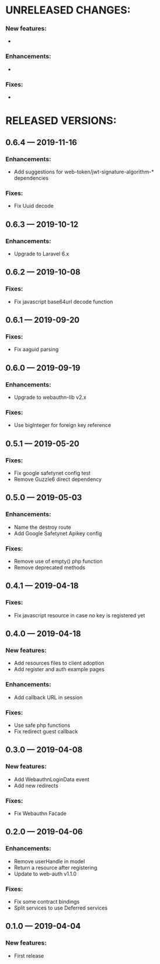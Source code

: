 # UNRELEASED CHANGES:

 ### New features:
  *

 ### Enhancements:
  *

 ### Fixes:
  *


# RELEASED VERSIONS:

## 0.6.4 — 2019-11-16
 ### Enhancements:
  * Add suggestions for web-token/jwt-signature-algorithm-* dependencies

 ### Fixes:
  * Fix Uuid decode

## 0.6.3 — 2019-10-12
 ### Enhancements:
  * Upgrade to Laravel 6.x

## 0.6.2 — 2019-10-08
 ### Fixes:
  * Fix javascript base64url decode function

## 0.6.1 — 2019-09-20
 ### Fixes:
  * Fix aaguid parsing

## 0.6.0 — 2019-09-19
 ### Enhancements:
  * Upgrade to webauthn-lib v2.x

 ### Fixes:
  * Use bigInteger for foreign key reference

## 0.5.1 — 2019-05-20
 ### Fixes:
  * Fix google safetynet config test
  * Remove Guzzle6 direct dependency

## 0.5.0 — 2019-05-03
 ### Enhancements:
  * Name the destroy route
  * Add Google Safetynet Apikey config

 ### Fixes:
  * Remove use of empty() php function
  * Remove deprecated methods

## 0.4.1 — 2019-04-18
 ### Fixes:
  * Fix javascript resource in case no key is registered yet

## 0.4.0 — 2019-04-18
 ### New features:
  * Add resources files to client adoption
  * Add register and auth example pages

 ### Enhancements:
  * Add callback URL in session

 ### Fixes:
  * Use safe php functions
  * Fix redirect guest callback

## 0.3.0 — 2019-04-08
 ### New features:
  * Add WebauthnLoginData event
  * Add new redirects

 ### Fixes:
  * Fix Webauthn Facade

## 0.2.0 — 2019-04-06
 ### Enhancements:
  * Remove userHandle in model
  * Return a resource after registering
  * Update to web-auth v1.1.0

 ### Fixes:
  * Fix some contract bindings
  * Split services to use Deferred services

## 0.1.0 — 2019-04-04
 ### New features:
  * First release
